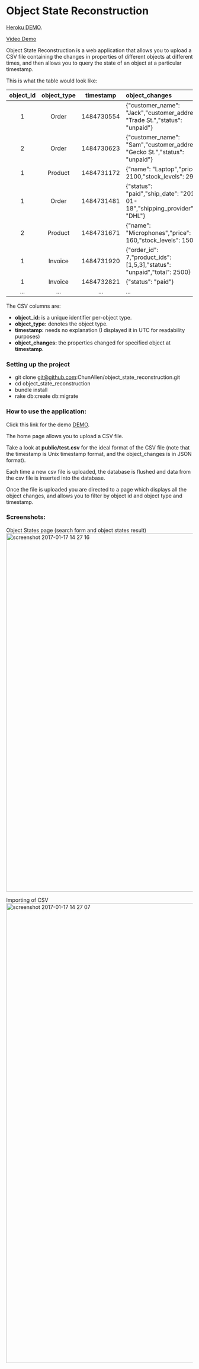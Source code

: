 # Object State Reconstruction

[Heroku DEMO](https://objects-state-reconstruction.herokuapp.com).

[Video Demo](https://vimeo.com/199782431)

Object State Reconstruction is a web application that allows you to upload
a CSV file containing the changes in properties of different objects at
different times, and then allows you to query the state of an object at
a particular timestamp.

This is what the table would look like:

object_id | object_type | timestamp   | object_changes
:-------: | :---------: | :---------: | :------------
 1        |  Order      | 1484730554  | {"customer_name": "Jack","customer_address": "Trade St.","status": "unpaid"}
 2        |  Order      | 1484730623  | {"customer_name": "Sam","customer_address": "Gecko St.","status": "unpaid"}
 1        |  Product    | 1484731172  | {"name": "Laptop","price": 2100,"stock_levels": 29}
 1        |  Order      | 1484731481  | {"status": "paid","ship_date": "2017-01-18","shipping_provider": "DHL"}
 2        |  Product    | 1484731671  | {"name": "Microphones","price": 160,"stock_levels": 1500}
 1        |  Invoice    | 1484731920  | {"order_id": 7,"product_ids": [1,5,3],"status": "unpaid","total": 2500}
 1        |  Invoice    | 1484732821  | {"status": "paid"}
...       |  ...        |  ...        | ...

The CSV columns are:

 - **object_id:** is a unique identifier per-object type.
 - **object_type:** denotes the object type.
 - **timestamp:** needs no explanation (I displayed it in UTC for readability
   purposes)
 - **object_changes:** the properties changed for specified object at **timestamp**.

### Setting up the project
- git clone git@github.com:ChunAllen/object_state_reconstruction.git
- cd object_state_reconstruction
- bundle install
- rake db:create db:migrate

### How to use the application:
Click this link for the demo [DEMO](https://objects-state-reconstruction.herokuapp.com).

The home page allows you to upload a CSV file.

Take a look at **public/test.csv** for the ideal format of the CSV file (note that the timestamp is Unix timestamp format, and the object_changes is in JSON format).

Each time a new csv file is uploaded, the database is flushed and data from the csv file is inserted into the database.

Once the file is uploaded you are directed to a page which displays all the object changes, and allows you to filter by object id and object type and timestamp.

### Screenshots:

Object States page (search form and object states result) <img width="967" alt="screenshot 2017-01-17 14 27 16" src="https://cloud.githubusercontent.com/assets/2100728/22010128/44175cd4-dcc2-11e6-9ddc-1aee5a671b95.png">

Importing of CSV <img width="1241" alt="screenshot 2017-01-17 14 27 07" src="https://cloud.githubusercontent.com/assets/2100728/22010143/69d4e414-dcc2-11e6-9593-f71733f06e93.png">

